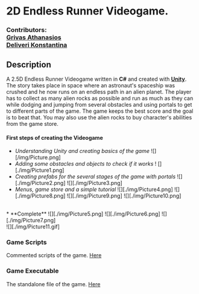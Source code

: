 # 2D Endless Runner Videogame.
### Contributors:<br> [Grivas Athanasios](https://github.com/p17griv1)<br>[Deliveri Konstantina](https://github.com/konstantinadeliveri)

## Description
A 2.5D Endless Runner Videogame written in **C#** and created with [**Unity**](https://unity.com/).<br> The story takes place in space where an astronaut's spaceship was crushed and he now runs on an endless path in an alien planet. The player has to collect as many alien rocks as possible and run as much as they can while dodging and jumping from several obstacles and using portals to get to different parts of the game. The game keeps the best score and the goal is to beat that. You may also use the alien rocks to buy character's abilities from the game store.

#### First steps of creating the Videogame
* _Understanding Unity and creating basics of the game_
![][/img/Picture.png] <br>
* _Adding some obstacles and objects to check if it works_
! [][./img/Picture1.png] <br>
* _Creating prefabs for the several stages of the game with portals_
![][./img/Picture2.png]
![][./img/Picture3.png] <br>
* _Menus, game store and a simple tutorial_
![][./img/Picture4.png]
![][./img/Picture8.png]
![][./img/Picture9.png]
![][./img/Picture10.png]<br>
<br>
* **Complete**
![][./img/Picture5.png]
![][./img/Picture6.png]
![][./img/Picture7.png]
<br>
![][./img/Picture11.gif]


### Game Scripts
Commented scripts of the game. [Here](./2D_endless_runner_files/Assets/Scripts)

### Game Executable
The standalone file of the game. [Here](./2D_endless_runner_files/2d_endless_runner_standalone)
